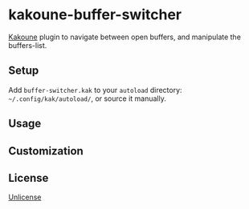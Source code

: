 # kakoune-buffer-switcher

[Kakoune](http://kakoune.org) plugin to navigate between open buffers, and manipulate the buffers-list.

## Setup

Add `buffer-switcher.kak` to your `autoload` directory: `~/.config/kak/autoload/`, or source it manually.

## Usage

## Customization

## License

[Unlicense](http://unlicense.org)

